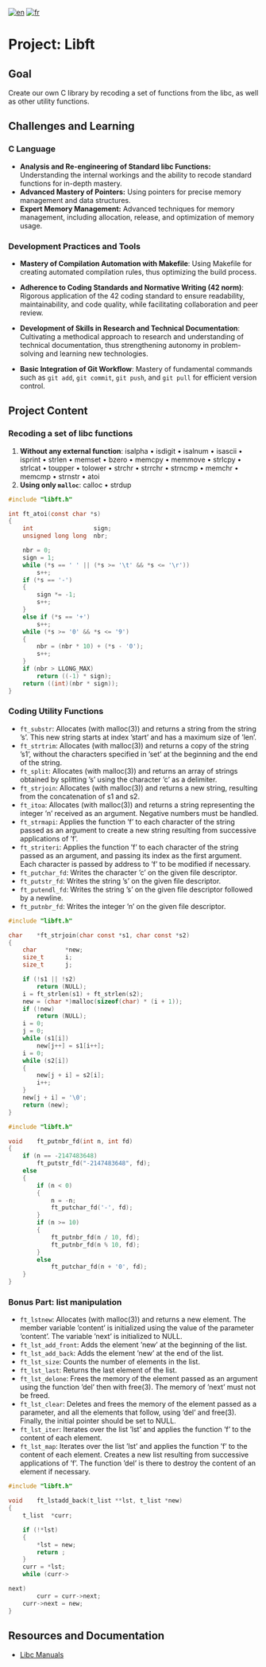 [![en](https://img.shields.io/badge/lang-en-pink.svg)](https://github.com/nfauconn/libft/README.md)
[![fr](https://img.shields.io/badge/lang-fr-purple.svg)](https://github.com/nfauconn/libft/README.md/README.fr.md)

# Project: Libft

## Goal
Create our own C library by recoding a set of functions from the libc, as well as other utility functions.

## Challenges and Learning

### C Language
  - **Analysis and Re-engineering of Standard libc Functions:** Understanding the internal workings and the ability to recode standard functions for in-depth mastery.
  - **Advanced Mastery of Pointers:** Using pointers for precise memory management and data structures.
  - **Expert Memory Management:** Advanced techniques for memory management, including allocation, release, and optimization of memory usage.

### Development Practices and Tools

- **Mastery of Compilation Automation with Makefile**: Using Makefile for creating automated compilation rules, thus optimizing the build process.
  
- **Adherence to Coding Standards and Normative Writing (42 norm)**: Rigorous application of the 42 coding standard to ensure readability, maintainability, and code quality, while facilitating collaboration and peer review.

- **Development of Skills in Research and Technical Documentation**: Cultivating a methodical approach to research and understanding of technical documentation, thus strengthening autonomy in problem-solving and learning new technologies.

- **Basic Integration of Git Workflow**: Mastery of fundamental commands such as `git add`, `git commit`, `git push`, and `git pull` for efficient version control.

## Project Content

### Recoding a set of libc functions
1. **Without any external function**: isalpha
• isdigit • isalnum • isascii • isprint • strlen • memset • bzero • memcpy • memmove • strlcpy • strlcat • toupper • tolower • strchr • strrchr • strncmp • memchr • memcmp • strnstr • atoi
2. **Using only `malloc`**: calloc
• strdup
```c
#include "libft.h"

int	ft_atoi(const char *s)
{
	int					sign;
	unsigned long long	nbr;

	nbr = 0;
	sign = 1;
	while (*s == ' ' || (*s >= '\t' && *s <= '\r'))
		s++;
	if (*s == '-')
	{
		sign *= -1;
		s++;
	}
	else if (*s == '+')
		s++;
	while (*s >= '0' && *s <= '9')
	{
		nbr = (nbr * 10) + (*s - '0');
		s++;
	}
	if (nbr > LLONG_MAX)
		return ((-1) * sign);
	return ((int)(nbr * sign));
}
```
### Coding Utility Functions
- `ft_substr`: Allocates (with malloc(3)) and returns a string from the string ’s’. This new string starts at index ’start’ and has a maximum size of ’len’.
- `ft_strtrim`: Allocates (with malloc(3)) and returns a copy of the string ’s1’, without the characters specified in ’set’ at the beginning and the end of the string.
- `ft_split`: Allocates (with malloc(3)) and returns an array of strings obtained by splitting ’s’ using the character ’c’ as a delimiter.
- `ft_strjoin`: Allocates (with malloc(3)) and returns a new string, resulting from the concatenation of s1 and s2.
- `ft_itoa`: Allocates (with malloc(3)) and returns a string representing the integer ’n’ received as an argument. Negative numbers must be handled.
- `ft_strmapi`: Applies the function ’f’ to each character of the string passed as an argument to create a new string resulting from successive applications of ’f’.
- `ft_striteri`: Applies the function ’f’ to each character of the string passed as an argument, and passing its index as the first argument. Each character is passed by address to ’f’ to be modified if necessary.
- `ft_putchar_fd`: Writes the character ’c’ on the given file descriptor.
- `ft_putstr_fd`: Writes the string ’s’ on the given file descriptor.
- `ft_putendl_fd`: Writes the string ’s’ on the given file descriptor followed by a newline.
- `ft_putnbr_fd`: Writes the integer ’n’ on the given file descriptor.

```c
#include "libft.h"

char	*ft_strjoin(char const *s1, char const *s2)
{
	char		*new;
	size_t		i;
	size_t		j;

	if (!s1 || !s2)
		return (NULL);
	i = ft_strlen(s1) + ft_strlen(s2);
	new = (char *)malloc(sizeof(char) * (i + 1));
	if (!new)
		return (NULL);
	i = 0;
	j = 0;
	while (s1[i])
		new[j++] = s1[i++];
	i = 0;
	while (s2[i])
	{
		new[j + i] = s2[i];
		i++;
	}
	new[j + i] = '\0';
	return (new);
}
```

```c
#include "libft.h"

void	ft_putnbr_fd(int n, int fd)
{
	if (n == -2147483648)
		ft_putstr_fd("-2147483648", fd);
	else
	{
		if (n < 0)
		{
			n = -n;
			ft_putchar_fd('-', fd);
		}
		if (n >= 10)
		{
			ft_putnbr_fd(n / 10, fd);
			ft_putnbr_fd(n % 10, fd);
		}
		else
			ft_putchar_fd(n + '0', fd);
	}
}
```
 
### Bonus Part: list manipulation
- `ft_lstnew`: Allocates (with malloc(3)) and returns a new element. The member variable ’content’ is initialized using the value of the parameter ’content’. The variable ’next’ is initialized to NULL.
- `ft_lst_add_front`: Adds the element ’new’ at the beginning of the list.
- `ft_lst_add_back`: Adds the element ’new’ at the end of the list.
- `ft_lst_size`: Counts the number of elements in the list.
- `ft_lst_last`: Returns the last element of the list.
- `ft_lst_delone`: Frees the memory of the element passed as an argument using the function ’del’ then with free(3). The memory of ’next’ must not be freed.
- `ft_lst_clear`: Deletes and frees the memory of the element passed as a parameter, and all the elements that follow, using ’del’ and free(3). Finally, the initial pointer should be set to NULL.
- `ft_lst_iter`: Iterates over the list ’lst’ and applies the function ’f’ to the content of each element.
- `ft_lst_map`: Iterates over the list ’lst’ and applies the function ’f’ to the content of each element. Creates a new list resulting from successive applications of ’f’. The function ’del’ is there to destroy the content of an element if necessary.

```c
#include "libft.h"

void	ft_lstadd_back(t_list **lst, t_list *new)
{
	t_list	*curr;

	if (!*lst)
	{
		*lst = new;
		return ;
	}
	curr = *lst;
	while (curr->

next)
		curr = curr->next;
	curr->next = new;
}
```

## Resources and Documentation
- [Libc Manuals](https://linux.die.net/man/)
